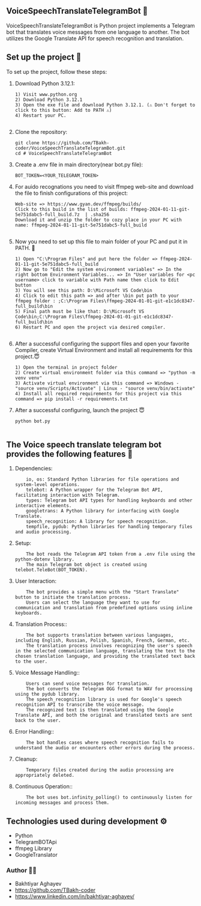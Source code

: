## VoiceSpeechTranslateTelegramBot 🤖

VoiceSpeechTranslateTelegramBot is Python project implements a Telegram bot that translates voice messages from one language to another. The bot utilizes the Google Translate API for speech recognition and translation.

## Set up the project 🔋

To set up the project, follow these steps:

1. Download Python 3.12.1:

   ```
   1) Visit www.python.org
   2) Download Python 3.12.1
   3) Open the exe file and download Python 3.12.1. (⚠️ Don't forget to click to this button: Add to PATH ⚠️)
   4) Restart your PC.


2. Clone the repository:

   ```
   git clone https://github.com/TBakh-coder/VoiceSpeechTranslateTelegramBot.git
   cd # VoiceSpeechTranslateTelegramBot

3. Create a .env file in main directory(near bot.py file):
    
    ```
    BOT_TOKEN=<YOUR_TELEGRAM_TOKEN>

4. For auido recognations you need to visit ffmpeg web-site and download the file to finish configurations of this project:

    ```
    Web-site => https://www.gyan.dev/ffmpeg/builds/
    Click to this build in the list of builds: ffmpeg-2024-01-11-git-5e751dabc5-full_build.7z  | .sha256
    Download it and unzip the folder to cozy place in your PC with name: ffmpeg-2024-01-11-git-5e751dabc5-full_build


5. Now you need to set up this file to main folder of your PC and put it in PATH. 🛅
    ```
    1) Open "C:\Program Files" and put here the folder => ffmpeg-2024-01-11-git-5e751dabc5-full_build
    2) Now go to "Edit the system environment variables" => In the right bottom Environment Variables... => In "User variables for <pc username> click to variable with Path name then click to Edit button
    3) You will see this path: D:\Microsoft VS Code\bin
    4) Click to edit this path => and after \bin put path to your ffmpeg folder : ;C:\Program Files\ffmpeg-2024-01-01-git-e1c1dc8347-full_build\bin
    5) Final path must be like that: D:\Microsoft VS Code\bin;C:\Program Files\ffmpeg-2024-01-01-git-e1c1dc8347-full_build\bin
    6) Restart PC and open the project via desired compiler.


6. After a successful configuring the support files and open your favorite Compiler, create Virtual Environment and install all requirements for this project.😇

    ```
    1) Open the terminal in project folder
    2) Create virtual environment folder via this command => "python -m venv venv"
    3) Activate virtual environment via this command => Windows - "source venv/Scripts/Activate" | Linux - "source venv/bin/activate"
    4) Install all required requirements for this project via this command => pip install -r requirements.txt

7. After a successful configuring, launch the project 😇

    ```
    python bot.py


## The Voice speech translate telegram bot provides the following features 🎇

1) Dependencies:
    ```
        io, os: Standard Python libraries for file operations and system-level operations.
        telebot: A Python wrapper for the Telegram Bot API, facilitating interaction with Telegram.
        types: Telegram bot API types for handling keyboards and other interactive elements.
        googletrans: A Python library for interfacing with Google Translate.
        speech_recognition: A library for speech recognition.
        tempfile, pydub: Python libraries for handling temporary files and audio processing.
    
    ```

2) Setup:
    ```
        The bot reads the Telegram API token from a .env file using the python-dotenv library.
        The main Telegram bot object is created using telebot.TeleBot(BOT_TOKEN).
    
    ```

3) User Interaction:
    ```
        The bot provides a simple menu with the "Start Translate" button to initiate the translation process.
        Users can select the language they want to use for communication and translation from predefined options using inline keyboards.
    
    ```

4) Translation Process::
    ```
        The bot supports translation between various languages, including English, Russian, Polish, Spanish, French, German, etc.
        The translation process involves recognizing the user's speech in the selected communication language, translating the text to the chosen translation language, and providing the translated text back to the user.
    
    ```

5) Voice Message Handling::
    ```
        Users can send voice messages for translation.
        The bot converts the Telegram OGG format to WAV for processing using the pydub library.
        The speech_recognition library is used for Google's speech recognition API to transcribe the voice message.
        The recognized text is then translated using the Google Translate API, and both the original and translated texts are sent back to the user.
    
    ```

6) Error Handling::
    ```
        The bot handles cases where speech recognition fails to understand the audio or encounters other errors during the process.

    ```

7) Cleanup:
    ```
        Temporary files created during the audio processing are appropriately deleted.

    ```

8) Continuous Operation::
    ```
        The bot uses bot.infinity_polling() to continuously listen for incoming messages and process them.

    ```

## Technologies used during development ⚙

- Python
- TelegramBOTApi
- ffmpeg Library
- GoogleTranslator

### **Author 👨‍💻**

- Bakhtiyar Aghayev
- https://github.com/TBakh-coder
- https://www.linkedin.com/in/bakhtiyar-aghayev/